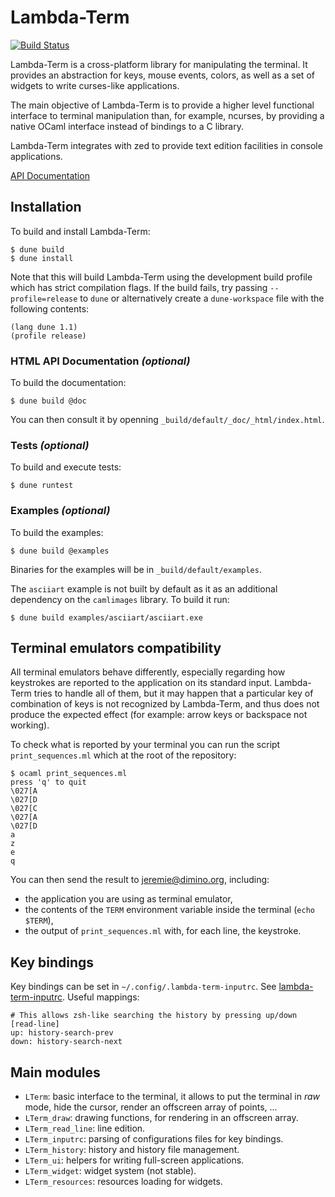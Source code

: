 Lambda-Term
===========

[![Build Status](https://travis-ci.org/ocaml-community/lambda-term.svg?branch=master)](https://travis-ci.org/ocaml-community/lambda-term)

Lambda-Term is a cross-platform library for manipulating the
terminal. It provides an abstraction for keys, mouse events, colors,
as well as a set of widgets to write curses-like applications.

The main objective of Lambda-Term is to provide a higher level
functional interface to terminal manipulation than, for example,
ncurses, by providing a native OCaml interface instead of bindings to
a C library.

Lambda-Term integrates with zed to provide text edition facilities in
console applications.

[API Documentation](https://ocaml-community.github.io/lambda-term/)

Installation
------------

To build and install Lambda-Term:

    $ dune build
    $ dune install

Note that this will build Lambda-Term using the development build
profile which has strict compilation flags. If the build fails, try
passing `--profile=release` to `dune` or alternatively create a
`dune-workspace` file with the following contents:

    (lang dune 1.1)
    (profile release)

### HTML API Documentation _(optional)_

To build the documentation:

    $ dune build @doc

You can then consult it by openning
`_build/default/_doc/_html/index.html`.

### Tests _(optional)_

To build and execute tests:

    $ dune runtest

### Examples _(optional)_

To build the examples:

    $ dune build @examples

Binaries for the examples will be in `_build/default/examples`.

The `asciiart` example is not built by default as it as an additional
dependency on the `camlimages` library. To build it run:

    $ dune build examples/asciiart/asciiart.exe

Terminal emulators compatibility
--------------------------------

All terminal emulators behave differently, especially regarding how
keystrokes are reported to the application on its standard
input. Lambda-Term tries to handle all of them, but it may happen that
a particular key of combination of keys is not recognized by
Lambda-Term, and thus does not produce the expected effect (for
example: arrow keys or backspace not working).

To check what is reported by your terminal you can run the script
`print_sequences.ml` which at the root of the repository:

    $ ocaml print_sequences.ml
    press 'q' to quit
    \027[A
    \027[D
    \027[C
    \027[A
    \027[D
    a
    z
    e
    q

You can then send the result to jeremie@dimino.org, including:

* the application you are using as terminal emulator,
* the contents of the `TERM` environment variable inside the terminal (`echo $TERM`),
* the output of `print_sequences.ml` with, for each line, the keystroke.

Key bindings
------------

Key bindings can be set in `~/.config/.lambda-term-inputrc`. See
[lambda-term-inputrc](lambda-term-inputrc). Useful mappings:

```
# This allows zsh-like searching the history by pressing up/down
[read-line]
up: history-search-prev
down: history-search-next
```

Main modules
------------

* `LTerm`: basic interface to the terminal, it allows to put the terminal
  in _raw_ mode, hide the cursor, render an offscreen array of points, ...
* `LTerm_draw`: drawing functions, for rendering in an offscreen array.
* `LTerm_read_line`: line edition.
* `LTerm_inputrc`: parsing of configurations files for key bindings.
* `LTerm_history`: history and history file management.
* `LTerm_ui`: helpers for writing full-screen applications.
* `LTerm_widget`: widget system (not stable).
* `LTerm_resources`: resources loading for widgets.

